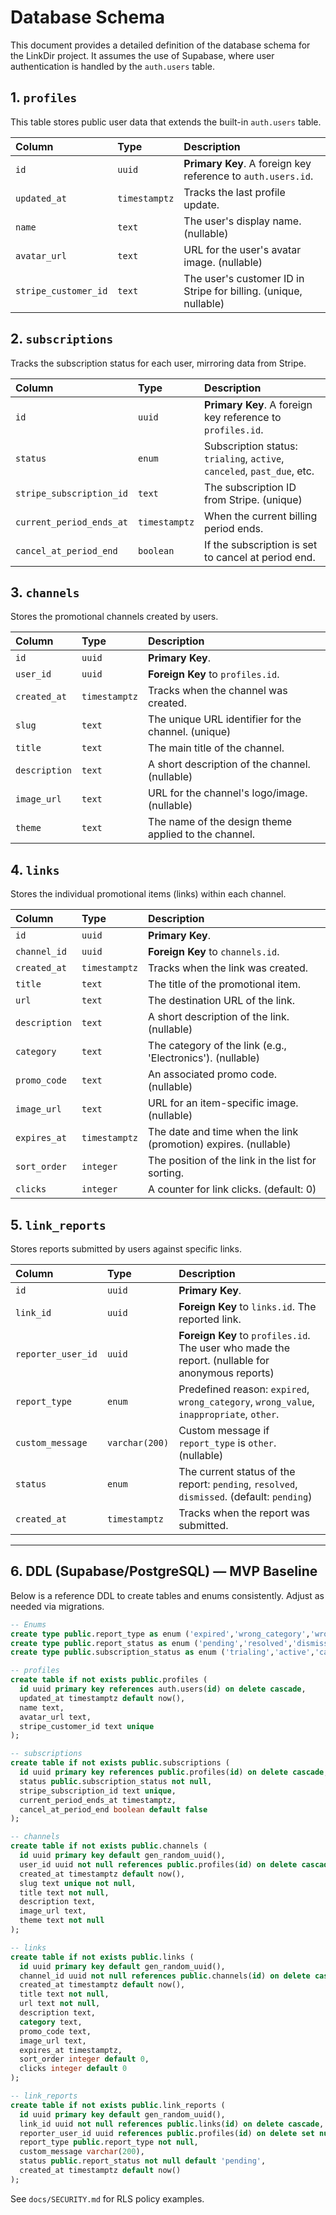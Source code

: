 # Database Schema

This document provides a detailed definition of the database schema for the LinkDir project. It assumes the use of Supabase, where user authentication is handled by the `auth.users` table.

## 1. `profiles`
This table stores public user data that extends the built-in `auth.users` table.

| Column | Type | Description |
| :--- | :--- | :--- |
| `id` | `uuid` | **Primary Key**. A foreign key reference to `auth.users.id`. |
| `updated_at` | `timestamptz` | Tracks the last profile update. |
| `name` | `text` | The user's display name. (nullable) |
| `avatar_url` | `text` | URL for the user's avatar image. (nullable) |
| `stripe_customer_id`| `text` | The user's customer ID in Stripe for billing. (unique, nullable) |

## 2. `subscriptions`
Tracks the subscription status for each user, mirroring data from Stripe.

| Column | Type | Description |
| :--- | :--- | :--- |
| `id` | `uuid` | **Primary Key**. A foreign key reference to `profiles.id`. |
| `status` | `enum` | Subscription status: `trialing`, `active`, `canceled`, `past_due`, etc. |
| `stripe_subscription_id` | `text` | The subscription ID from Stripe. (unique) |
| `current_period_ends_at` | `timestamptz` | When the current billing period ends. |
| `cancel_at_period_end` | `boolean` | If the subscription is set to cancel at period end. |

## 3. `channels`
Stores the promotional channels created by users.

| Column | Type | Description |
| :--- | :--- | :--- |
| `id` | `uuid` | **Primary Key**. |
| `user_id` | `uuid` | **Foreign Key** to `profiles.id`. |
| `created_at` | `timestamptz` | Tracks when the channel was created. |
| `slug` | `text` | The unique URL identifier for the channel. (unique) |
| `title` | `text` | The main title of the channel. |
| `description` | `text` | A short description of the channel. (nullable) |
| `image_url` | `text` | URL for the channel's logo/image. (nullable) |
| `theme` | `text` | The name of the design theme applied to the channel. |

## 4. `links`
Stores the individual promotional items (links) within each channel.

| Column | Type | Description |
| :--- | :--- | :--- |
| `id` | `uuid` | **Primary Key**. |
| `channel_id` | `uuid` | **Foreign Key** to `channels.id`. |
| `created_at` | `timestamptz` | Tracks when the link was created. |
| `title` | `text` | The title of the promotional item. |
| `url` | `text` | The destination URL of the link. |
| `description` | `text` | A short description of the link. (nullable) |
| `category` | `text` | The category of the link (e.g., 'Electronics'). (nullable) |
| `promo_code` | `text` | An associated promo code. (nullable) |
| `image_url` | `text` | URL for an item-specific image. (nullable) |
| `expires_at` | `timestamptz` | The date and time when the link (promotion) expires. (nullable) |
| `sort_order` | `integer` | The position of the link in the list for sorting. |
| `clicks` | `integer` | A counter for link clicks. (default: 0) |

## 5. `link_reports`
Stores reports submitted by users against specific links.

| Column | Type | Description |
| :--- | :--- | :--- |
| `id` | `uuid` | **Primary Key**. |
| `link_id` | `uuid` | **Foreign Key** to `links.id`. The reported link. |
| `reporter_user_id` | `uuid` | **Foreign Key** to `profiles.id`. The user who made the report. (nullable for anonymous reports) |
| `report_type` | `enum` | Predefined reason: `expired`, `wrong_category`, `wrong_value`, `inappropriate`, `other`. |
| `custom_message` | `varchar(200)` | Custom message if `report_type` is `other`. (nullable) |
| `status` | `enum` | The current status of the report: `pending`, `resolved`, `dismissed`. (default: `pending`) |
| `created_at` | `timestamptz` | Tracks when the report was submitted. |

---

## 6. DDL (Supabase/PostgreSQL) — MVP Baseline

Below is a reference DDL to create tables and enums consistently. Adjust as needed via migrations.

```sql
-- Enums
create type public.report_type as enum ('expired','wrong_category','wrong_value','inappropriate','other');
create type public.report_status as enum ('pending','resolved','dismissed');
create type public.subscription_status as enum ('trialing','active','canceled','past_due');

-- profiles
create table if not exists public.profiles (
  id uuid primary key references auth.users(id) on delete cascade,
  updated_at timestamptz default now(),
  name text,
  avatar_url text,
  stripe_customer_id text unique
);

-- subscriptions
create table if not exists public.subscriptions (
  id uuid primary key references public.profiles(id) on delete cascade,
  status public.subscription_status not null,
  stripe_subscription_id text unique,
  current_period_ends_at timestamptz,
  cancel_at_period_end boolean default false
);

-- channels
create table if not exists public.channels (
  id uuid primary key default gen_random_uuid(),
  user_id uuid not null references public.profiles(id) on delete cascade,
  created_at timestamptz default now(),
  slug text unique not null,
  title text not null,
  description text,
  image_url text,
  theme text not null
);

-- links
create table if not exists public.links (
  id uuid primary key default gen_random_uuid(),
  channel_id uuid not null references public.channels(id) on delete cascade,
  created_at timestamptz default now(),
  title text not null,
  url text not null,
  description text,
  category text,
  promo_code text,
  image_url text,
  expires_at timestamptz,
  sort_order integer default 0,
  clicks integer default 0
);

-- link_reports
create table if not exists public.link_reports (
  id uuid primary key default gen_random_uuid(),
  link_id uuid not null references public.links(id) on delete cascade,
  reporter_user_id uuid references public.profiles(id) on delete set null,
  report_type public.report_type not null,
  custom_message varchar(200),
  status public.report_status not null default 'pending',
  created_at timestamptz default now()
);
```

See `docs/SECURITY.md` for RLS policy examples.
